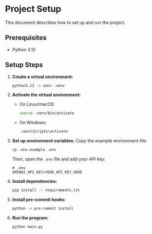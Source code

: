 # Project Setup

This document describes how to set up and run the project.

## Prerequisites

*   Python 3.13

## Setup Steps

1.  **Create a virtual environment:**
    ```bash
    python3.13 -m venv .venv
    ```

2.  **Activate the virtual environment:**

    *   On Linux/macOS:
        ```bash
        source .venv/bin/activate
        ```
    *   On Windows:
        ```bash
        .venv\Scripts\activate
        ```

3.  **Set up environment variables:**
    Copy the example environment file:
    ```bash
    cp .env.example .env
    ```
    Then, open the `.env` file and add your API key:
    ```
    # .env
    OPENAI_API_KEY=YOUR_API_KEY_HERE
    ```

4.  **Install dependencies:**
    ```bash
    pip install -r requirements.txt
    ```

5.  **Install pre-commit hooks:**
    ```bash
    python -m pre-commit install
    ```

6.  **Run the program:**
    ```bash
    python main.py
    ```
